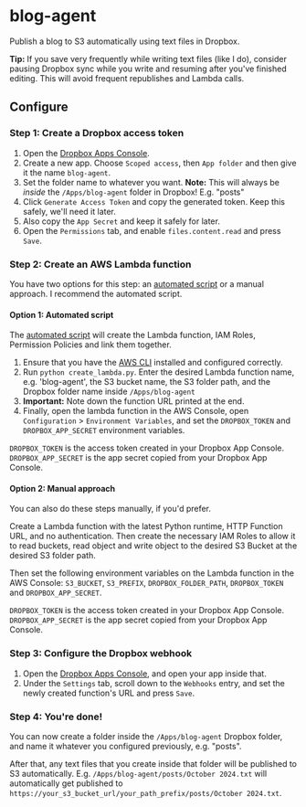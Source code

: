 # blog-agent
Publish a blog to S3 automatically using text files in Dropbox.

**Tip:** If you save very frequently while writing text files (like I do), consider pausing Dropbox sync while you write and resuming after you've finished editing. This will avoid frequent republishes and Lambda calls.

## Configure
### Step 1: Create a Dropbox access token
1. Open the [Dropbox Apps Console](https://www.dropbox.com/developers/apps/).
2. Create a new app. Choose `Scoped access`, then `App folder` and then give it the name `blog-agent`.
3. Set the folder name to whatever you want. **Note:** This will always be *inside* the `/Apps/blog-agent` folder in Dropbox! E.g. "posts"
4. Click `Generate Access Token` and copy the generated token. Keep this safely, we'll need it later.
5. Also copy the `App Secret` and keep it safely for later.
6. Open the `Permissions` tab, and enable `files.content.read` and press `Save`.


### Step 2: Create an AWS Lambda function
You have two options for this step: an [automated script](create_lambda.py) or a manual approach. I recommend the automated script.

#### Option 1: Automated script
The [automated script](create_lambda.py) will create the Lambda function, IAM Roles, Permission Policies and link them together.

1. Ensure that you have the [AWS CLI](https://aws.amazon.com/cli/) installed and configured correctly.
2. Run `python create_lambda.py`. Enter the desired Lambda function name, e.g. 'blog-agent', the S3 bucket name, the S3 folder path, and the Dropbox folder name inside `/Apps/blog-agent`
3. **Important:** Note down the function URL printed at the end.
4. Finally, open the lambda function in the AWS Console, open `Configuration` > `Environment Variables`, and set the `DROPBOX_TOKEN` and `DROPBOX_APP_SECRET` environment variables.

`DROPBOX_TOKEN` is the access token created in your Dropbox App Console. `DROPBOX_APP_SECRET` is the app secret copied from your Dropbox App Console.

#### Option 2: Manual approach
You can also do these steps manually, if you'd prefer.

Create a Lambda function with the latest Python runtime, HTTP Function URL, and no authentication. Then create the necessary IAM Roles to allow it to read buckets, read object and write object to the desired S3 Bucket at the desired S3 folder path.

Then set the following environment variables on the Lambda function in the AWS Console: `S3_BUCKET`, `S3_PREFIX`, `DROPBOX_FOLDER_PATH`, `DROPBOX_TOKEN` and `DROPBOX_APP_SECRET`.

`DROPBOX_TOKEN` is the access token created in your Dropbox App Console. `DROPBOX_APP_SECRET` is the app secret copied from your Dropbox App Console.


### Step 3: Configure the Dropbox webhook
1. Open the [Dropbox Apps Console](https://www.dropbox.com/developers/apps/), and open your app inside that.
2. Under the `Settings` tab, scroll down to the `Webhooks` entry, and set the newly created function's URL and press `Save`.


### Step 4: You're done!
You can now create a folder inside the `/Apps/blog-agent` Dropbox folder, and name it whatever you configured previously, e.g. "posts".

After that, any text files that you create inside that folder will be published to S3 automatically. E.g. `/Apps/blog-agent/posts/October 2024.txt` will automatically get published to `https://your_s3_bucket_url/your_path_prefix/posts/October 2024.txt`.
